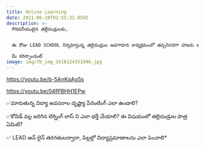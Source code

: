```yaml
---
title: Online Learning
date: 2021-06-28T02:55:32.859Z
description: >-
  గౌరవనీయులైన తల్లీదండ్రులకు, 


  ఈ రోజు LEAD SCHOOL నిర్వహిస్తున్న తల్లిదండ్రుల అవగాహన కార్యక్రమంలో తప్పనిసరిగా హాజరు కావాలని కోరుచున్నాము.

  మీ కరెస్పాండంట్
image: img/fb_img_1618124351946.jpg
---
```

<https://youtu.be/b-5AnKqAg5s>

<https://youtu.be/04fPBHH1EPw>


✅మారుతున్న విద్యా అవసరాల దృష్ట్యా పేరెంటింగ్ ఎలా ఉండాలి?

✅కోవిడ్ వల్ల జరిగిన లెర్నింగ్ లాస్ ని ఎలా భర్తీ చేయాలి? ఈ విషయంలో తల్లిదండ్రుల పాత్ర ఏమిటి?

✅ LEAD ఆన్ లైన్ తరగతులద్వారా, పిల్లల్లో విద్యాప్రమాణాలను ఎలా పెంచాలి*